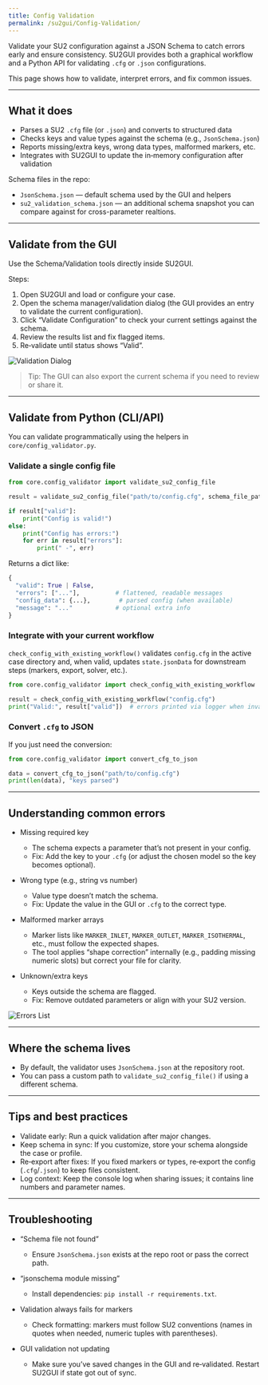 ```yaml
---
title: Config Validation
permalink: /su2gui/Config-Validation/
---
```


Validate your SU2 configuration against a JSON Schema to catch errors early and ensure consistency. SU2GUI provides both a graphical workflow and a Python API for validating `.cfg` or `.json` configurations.

This page shows how to validate, interpret errors, and fix common issues.

---

## What it does

- Parses a SU2 `.cfg` file (or `.json`) and converts to structured data
- Checks keys and value types against the schema (e.g., `JsonSchema.json`)
- Reports missing/extra keys, wrong data types, malformed markers, etc.
- Integrates with SU2GUI to update the in‑memory configuration after validation

Schema files in the repo:

- `JsonSchema.json` — default schema used by the GUI and helpers
- `su2_validation_schema.json` — an additional schema snapshot you can compare against for cross-parameter realtions.

---

## Validate from the GUI

Use the Schema/Validation tools directly inside SU2GUI.

Steps:

1. Open SU2GUI and load or configure your case.
2. Open the schema manager/validation dialog (the GUI provides an entry to validate the current configuration).
3. Click “Validate Configuration” to check your current settings against the schema.
4. Review the results list and fix flagged items.
5. Re‑validate until status shows “Valid”.

![Validation Dialog](../../su2gui_files/User_guide/validation/validation-dialog.png)

> Tip: The GUI can also export the current schema if you need to review or share it.

---

## Validate from Python (CLI/API)

You can validate programmatically using the helpers in `core/config_validator.py`.

### Validate a single config file

```python
from core.config_validator import validate_su2_config_file

result = validate_su2_config_file("path/to/config.cfg", schema_file_path="JsonSchema.json")

if result["valid"]:
    print("Config is valid!")
else:
    print("Config has errors:")
    for err in result["errors"]:
        print(" -", err)
```

Returns a dict like:

```python
{
  "valid": True | False,
  "errors": ["..."],          # flattened, readable messages
  "config_data": {...},        # parsed config (when available)
  "message": "..."            # optional extra info
}
```

### Integrate with your current workflow

`check_config_with_existing_workflow()` validates `config.cfg` in the active case directory and, when valid, updates `state.jsonData` for downstream steps (markers, export, solver, etc.).

```python
from core.config_validator import check_config_with_existing_workflow

result = check_config_with_existing_workflow("config.cfg")
print("Valid:", result["valid"])  # errors printed via logger when invalid
```

### Convert `.cfg` to JSON

If you just need the conversion:

```python
from core.config_validator import convert_cfg_to_json

data = convert_cfg_to_json("path/to/config.cfg")
print(len(data), "keys parsed")
```

---

## Understanding common errors

- Missing required key
  - The schema expects a parameter that’s not present in your config.
  - Fix: Add the key to your `.cfg` (or adjust the chosen model so the key becomes optional).

- Wrong type (e.g., string vs number)
  - Value type doesn’t match the schema.
  - Fix: Update the value in the GUI or `.cfg` to the correct type.

- Malformed marker arrays
  - Marker lists like `MARKER_INLET`, `MARKER_OUTLET`, `MARKER_ISOTHERMAL`, etc., must follow the expected shapes.
  - The tool applies “shape correction” internally (e.g., padding missing numeric slots) but correct your file for clarity.

- Unknown/extra keys
  - Keys outside the schema are flagged.
  - Fix: Remove outdated parameters or align with your SU2 version.

![Errors List](../../su2gui_files/User_guide/validation/errors-list.png)

---

## Where the schema lives

- By default, the validator uses `JsonSchema.json` at the repository root.
- You can pass a custom path to `validate_su2_config_file()` if using a different schema.

---

## Tips and best practices

- Validate early: Run a quick validation after major changes.
- Keep schema in sync: If you customize, store your schema alongside the case or profile.
- Re‑export after fixes: If you fixed markers or types, re‑export the config (`.cfg`/`.json`) to keep files consistent.
- Log context: Keep the console log when sharing issues; it contains line numbers and parameter names.

---

## Troubleshooting

- “Schema file not found”
  - Ensure `JsonSchema.json` exists at the repo root or pass the correct path.

- “jsonschema module missing”
  - Install dependencies: `pip install -r requirements.txt`.

- Validation always fails for markers
  - Check formatting: markers must follow SU2 conventions (names in quotes when needed, numeric tuples with parentheses).

- GUI validation not updating
  - Make sure you’ve saved changes in the GUI and re‑validated. Restart SU2GUI if state got out of sync.
